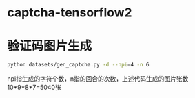 # captcha-tensorflow2
# 验证码图片生成
```bash
python datasets/gen_captcha.py -d --npi=4 -n 6
```
npi指生成的字符个数，n指的回合的次数，上述代码生成的图片张数10\*9\*8\*7=5040张